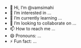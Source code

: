 - 👋 Hi, I’m @vamsimahi
- 👀 I’m interested in ...
- 🌱 I’m currently learning ...
- 💞️ I’m looking to collaborate on ...
- 📫 How to reach me ...
- 😄 Pronouns: ...
- ⚡ Fun fact: ...

<!---
vamsimahi/vamsimahi is a ✨ special ✨ repository because its `README.md` (this file) appears on your GitHub profile.
You can click the Preview link to take a look at your changes.
--->
